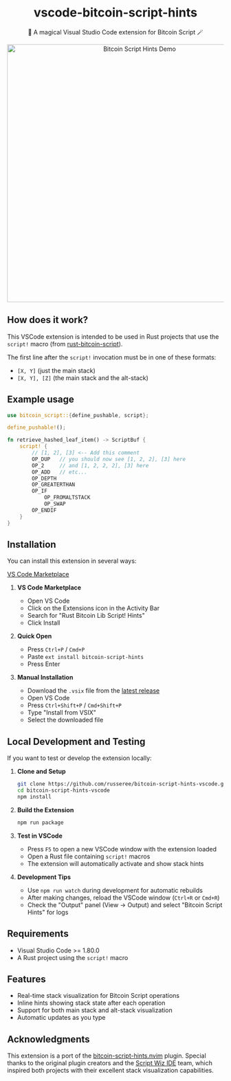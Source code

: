 <h1 align="center">
vscode-bitcoin-script-hints 
</h1>

<p align="center">
🔮 A magical Visual Studio Code extension for Bitcoin Script 🪄
</p>

<p align="center">
<img src="https://github.com/russeree/bitcoin-script-hints-vscode/raw/master/assets/demo.gif" width="600" alt="Bitcoin Script Hints Demo">
</p>

## How does it work?
This VSCode extension is intended to be used in Rust projects that use the `script!` macro (from [rust-bitcoin-script](https://github.com/Bitcoin-Wildlife-Sanctuary/rust-bitcoin-script)).

The first line after the `script!` invocation must be in one of these formats:
- `[X, Y]` (just the main stack)
- `[X, Y], [Z]` (the main stack and the alt-stack)

## Example usage

```rust
use bitcoin_script::{define_pushable, script};

define_pushable!();

fn retrieve_hashed_leaf_item() -> ScriptBuf {
    script! {
        // [1, 2], [3] <-- Add this comment
        OP_DUP   // you should now see [1, 2, 2], [3] here
        OP_2     // and [1, 2, 2, 2], [3] here
        OP_ADD   // etc...
        OP_DEPTH
        OP_GREATERTHAN
        OP_IF
            OP_FROMALTSTACK
            OP_SWAP
        OP_ENDIF
    }
}
```

## Installation

You can install this extension in several ways:

[VS Code Marketplace](https://marketplace.visualstudio.com/items?itemName=portlandhodl.bitcoin-script-hints)

1. **VS Code Marketplace**
   - Open VS Code
   - Click on the Extensions icon in the Activity Bar
   - Search for "Rust Bitcoin Lib Script! Hints"
   - Click Install

2. **Quick Open**
   - Press `Ctrl+P` / `Cmd+P`
   - Paste `ext install bitcoin-script-hints`
   - Press Enter

3. **Manual Installation**
   - Download the `.vsix` file from the [latest release](https://github.com/russeree/bitcoin-script-hints-vscode/releases)
   - Open VS Code
   - Press `Ctrl+Shift+P` / `Cmd+Shift+P`
   - Type "Install from VSIX"
   - Select the downloaded file

## Local Development and Testing

If you want to test or develop the extension locally:

1. **Clone and Setup**
   ```bash
   git clone https://github.com/russeree/bitcoin-script-hints-vscode.git
   cd bitcoin-script-hints-vscode
   npm install
   ```

2. **Build the Extension**
   ```bash
   npm run package
   ```

3. **Test in VSCode**
   - Press `F5` to open a new VSCode window with the extension loaded
   - Open a Rust file containing `script!` macros
   - The extension will automatically activate and show stack hints

4. **Development Tips**
   - Use `npm run watch` during development for automatic rebuilds
   - After making changes, reload the VSCode window (`Ctrl+R` or `Cmd+R`)
   - Check the "Output" panel (View -> Output) and select "Bitcoin Script Hints" for logs

## Requirements
- Visual Studio Code >= 1.80.0
- A Rust project using the `script!` macro

## Features
- Real-time stack visualization for Bitcoin Script operations
- Inline hints showing stack state after each operation
- Support for both main stack and alt-stack visualization
- Automatic updates as you type

## Acknowledgments

This extension is a port of the [bitcoin-script-hints.nvim](https://github.com/taproot-wizards/bitcoin-script-hints.nvim) plugin. Special thanks to the original plugin creators and the [Script Wiz IDE](https://ide.scriptwiz.app) team, which inspired both projects with their excellent stack visualization capabilities.
